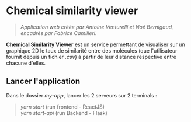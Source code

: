 # Chemical similarity viewer
> _Application web créée par Antoine Venturelli et Noé Bernigaud, encadrés par Fabrice Camilleri._

__Chemical Similarity Viewer__ est un service permettant de visualiser sur un graphique 2D le taux de similarité entre des molécules (que l'utilisateur fournit depuis un fichier _.csv_) à partir de leur distance respective entre chacune d'elles.

## Lancer l'application
Dans le dossier _my-app_, lancer les 2 serveurs sur 2 terminals :<br/>
>_yarn start_ (run frontend - ReactJS)<br/>
>_yarn start-api_ (run Backend - Flask)
